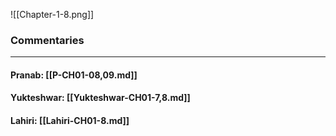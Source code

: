 ![[Chapter-1-8.png]]

### Commentaries

---

#### Pranab: [[P-CH01-08,09.md]]

#### Yukteshwar: [[Yukteshwar-CH01-7,8.md]]

#### Lahiri: [[Lahiri-CH01-8.md]]
